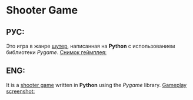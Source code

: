 # Shooter Game
## РУС:
Это игра в жанре [шутер](https://ru.wikipedia.org/wiki/%D0%A8%D1%83%D1%82%D0%B5%D1%80), написанная на **Python** с использованием библиотеки *Pygame*.
[Снимок геймплея:](https://ibb.co/t4bqPwV)
## ENG:
It is a [shooter game](https://en.wikipedia.org/wiki/Shooter_game) written in **Python** using the *Pygame* library.
[Gameplay screenshot:](https://ibb.co/t4bqPwV)
